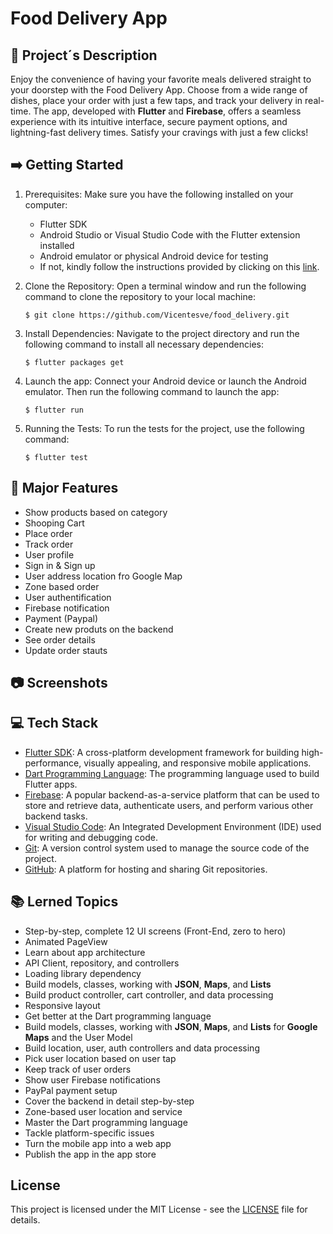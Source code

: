 # Food Delivery App

## 📝 Project´s Description

Enjoy the convenience of having your favorite meals delivered straight to your doorstep with the Food Delivery App. Choose from a wide range of dishes, place your order with just a few taps, and track your delivery in real-time. The app, developed with **Flutter** and **Firebase**, offers a seamless experience with its intuitive interface, secure payment options, and lightning-fast delivery times. Satisfy your cravings with just a few clicks!

## ➡️ Getting Started

1. Prerequisites: Make sure you have the following installed on your computer:
   - Flutter SDK
   - Android Studio or Visual Studio Code with the Flutter extension installed
   - Android emulator or physical Android device for testing
   - If not, kindly follow the instructions provided by clicking on this [link](https://docs.flutter.dev/get-started/install).
2. Clone the Repository: Open a terminal window and run the following command to clone the repository to your local machine:

   ```
   $ git clone https://github.com/Vicentesve/food_delivery.git
   ```

3. Install Dependencies: Navigate to the project directory and run the following command to install all necessary dependencies:
   ```
   $ flutter packages get
   ```
4. Launch the app: Connect your Android device or launch the Android emulator. Then run the following command to launch the app:
   ```
   $ flutter run
   ```
5. Running the Tests: To run the tests for the project, use the following command:
   ```
   $ flutter test
   ```

## 🔧 Major Features

- Show products based on category
- Shooping Cart
- Place order
- Track order
- User profile
- Sign in & Sign up
- User address location fro Google Map
- Zone based order
- User authentification
- Firebase notification
- Payment (Paypal)
- Create new produts on the backend
- See order details
- Update order stauts

## 📷 Screenshots

## 💻 Tech Stack

- [Flutter SDK](https://flutter.dev/): A cross-platform development framework for building high-performance, visually appealing, and responsive mobile applications.
- [Dart Programming Language](https://dart.dev/): The programming language used to build Flutter apps.
- [Firebase](https://firebase.google.com): A popular backend-as-a-service platform that can be used to store and retrieve data, authenticate users, and perform various other backend tasks.
- [Visual Studio Code](https://code.visualstudio.com/): An Integrated Development Environment (IDE) used for writing and debugging code.
- [Git](https://git-scm.com/): A version control system used to manage the source code of the project.
- [GitHub](https://github.com/): A platform for hosting and sharing Git repositories.

## 📚 Lerned Topics

- Step-by-step, complete 12 UI screens (Front-End, zero to hero)
- Animated PageView
- Learn about app architecture
- API Client, repository, and controllers
- Loading library dependency
- Build models, classes, working with **JSON**, **Maps**, and **Lists**
- Build product controller, cart controller, and data processing
- Responsive layout
- Get better at the Dart programming language
- Build models, classes, working with **JSON**, **Maps**, and **Lists** for **Google Maps** and the User Model
- Build location, user, auth controllers and data processing
- Pick user location based on user tap
- Keep track of user orders
- Show user Firebase notifications
- PayPal payment setup
- Cover the backend in detail step-by-step
- Zone-based user location and service
- Master the Dart programming language
- Tackle platform-specific issues
- Turn the mobile app into a web app
- Publish the app in the app store

## License

This project is licensed under the MIT License - see the [LICENSE](LICENSE) file for details.
